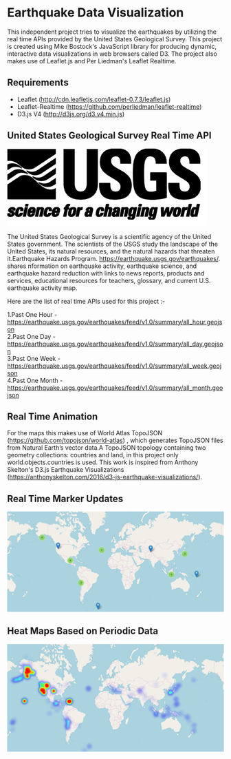 # Earthquake Data Visualization

This independent project tries to visualize the earthquakes by utilizing the real time APIs provided by the United States Geological Survey. This project is created using Mike Bostock's JavaScript library for producing dynamic, interactive data visualizations in web browsers called D3. The project also makes use of Leaflet.js and Per Liedman's Leaflet Realtime.

## Requirements

- Leaflet (http://cdn.leafletjs.com/leaflet-0.7.3/leaflet.js)
- Leaflet-Realtime (https://github.com/perliedman/leaflet-realtime)
- D3.js V4 (http://d3js.org/d3.v4.min.js)
 

## United States Geological Survey Real Time API 
![GTD Logo](/image/usgs.png)

The United States Geological Survey is a scientific agency of the United States government. The scientists of the USGS study the landscape of the United States, its natural resources, and the natural hazards that threaten it.Earthquake Hazards Program. https://earthquake.usgs.gov/earthquakes/. shares nformation on earthquake activity, earthquake science, and earthquake hazard reduction with links to news reports, products and services, educational resources for teachers, glossary, and current U.S. earthquake activity map.

Here are the list of real time APIs used for this project :-

1.Past One Hour - https://earthquake.usgs.gov/earthquakes/feed/v1.0/summary/all_hour.geojson  
2.Past One Day - https://earthquake.usgs.gov/earthquakes/feed/v1.0/summary/all_day.geojson  
3.Past One Week - https://earthquake.usgs.gov/earthquakes/feed/v1.0/summary/all_week.geojson  
4.Past One Month - https://earthquake.usgs.gov/earthquakes/feed/v1.0/summary/all_month.geojson  

## Real Time Animation
For the maps this makes use of World Atlas TopoJSON (https://github.com/topojson/world-atlas) , which generates TopoJSON files from Natural Earth’s vector data.A TopoJSON topology containing two geometry collections: countries and land, in this project only world.objects.countries is used.
This work is inspired from Anthony Skelton's D3.js Earthquake Visualizations (https://anthonyskelton.com/2016/d3-js-earthquake-visualizations/).

## Real Time Marker Updates
![GTD Logo](/image/edv1.png)

## Heat Maps Based on Periodic Data
![GTD Logo](/image/edv2.png)
